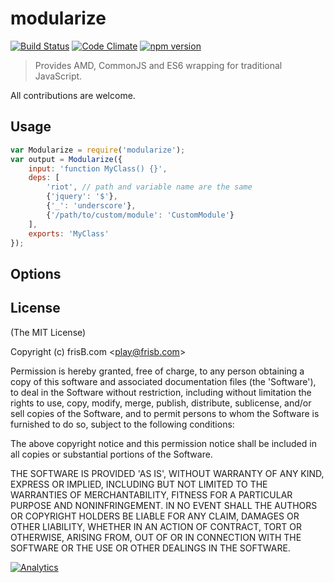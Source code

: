 # modularize
[![Build Status](https://travis-ci.org/frisb/fdboost.png)](http://travis-ci.org/frisb/modularize)
[![Code Climate](https://codeclimate.com/github/frisb/modularize/badges/gpa.svg)](https://codeclimate.com/github/frisb/modularize)
[![npm version](https://badge.fury.io/js/modularize.svg)](http://badge.fury.io/js/modularize)

> Provides AMD, CommonJS and ES6 wrapping for traditional JavaScript.

All contributions are welcome.


## Usage

```js
var Modularize = require('modularize');
var output = Modularize({
	input: 'function MyClass() {}',
	deps: [
		'riot', // path and variable name are the same
		{'jquery': '$'},
		{'_': 'underscore'},
		{'/path/to/custom/module': 'CustomModule'}
	],
	exports: 'MyClass'
});
```


## Options




## License

(The MIT License)

Copyright (c) frisB.com &lt;play@frisb.com&gt;

Permission is hereby granted, free of charge, to any person obtaining
a copy of this software and associated documentation files (the
'Software'), to deal in the Software without restriction, including
without limitation the rights to use, copy, modify, merge, publish,
distribute, sublicense, and/or sell copies of the Software, and to
permit persons to whom the Software is furnished to do so, subject to
the following conditions:

The above copyright notice and this permission notice shall be
included in all copies or substantial portions of the Software.

THE SOFTWARE IS PROVIDED 'AS IS', WITHOUT WARRANTY OF ANY KIND,
EXPRESS OR IMPLIED, INCLUDING BUT NOT LIMITED TO THE WARRANTIES OF
MERCHANTABILITY, FITNESS FOR A PARTICULAR PURPOSE AND NONINFRINGEMENT.
IN NO EVENT SHALL THE AUTHORS OR COPYRIGHT HOLDERS BE LIABLE FOR ANY
CLAIM, DAMAGES OR OTHER LIABILITY, WHETHER IN AN ACTION OF CONTRACT,
TORT OR OTHERWISE, ARISING FROM, OUT OF OR IN CONNECTION WITH THE
SOFTWARE OR THE USE OR OTHER DEALINGS IN THE SOFTWARE.

[![Analytics](https://ga-beacon.appspot.com/UA-40562957-13/modularize/readme)](https://github.com/igrigorik/ga-beacon)